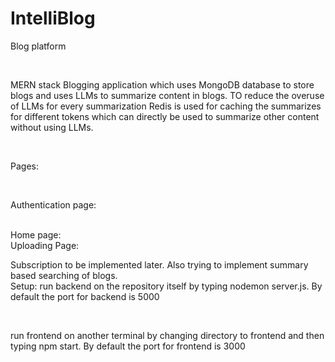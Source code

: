 # IntelliBlog
Blog platform 

<br>

MERN stack Blogging application which uses MongoDB database to store blogs and uses LLMs to summarize content in blogs.
TO reduce the overuse of LLMs for every summarization Redis is used for caching the summarizes for different tokens which can directly be used to summarize other content without using LLMs.

<br>

Pages:

<br>

Authentication page:

<br>
Home page:

<br>
Uploading Page:
<br>

Subscription to be implemented later. Also trying to implement summary based searching of blogs.
<br>
Setup:
run backend on the repository itself by typing 
nodemon server.js. By default the port for backend is 5000

<br>

run frontend on another terminal by changing directory to frontend and then typing npm start. By default the port for frontend is 3000